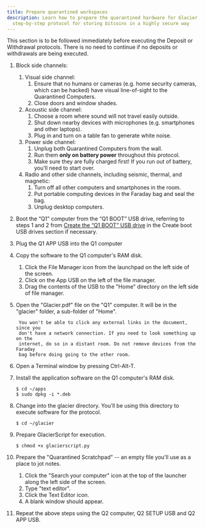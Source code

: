 ```yaml
---
title: Prepare quarantined workspaces
description: Learn how to prepare the quarantined hardware for Glacier, the
  step-by-step protocol for storing bitcoins in a highly secure way
---
```


This section is to be followed immediately before executing the Deposit or
Withdrawal protocols. There is no need to continue if no deposits or withdrawals
are being executed.

1. Block side channels:
    1. Visual side channel:
        1. Ensure that no humans or cameras (e.g. home security cameras, which
        can be hacked) have visual line-of-sight to the Quarantined Computers.
        2. Close doors and window shades.
    2. Acoustic side channel:
        1. Choose a room where sound will not travel easily outside.
        2. Shut down nearby devices with microphones (e.g. smartphones and
        other laptops).
        3. Plug in and turn on a table fan to generate white noise.
    3. Power side channel:
        1. Unplug both Quarantined Computers from the wall.
        2. Run them **only on battery power** throughout this protocol.
        3. Make sure they are fully charged first! If you run out of battery,
        you'll need to start over.
    4. Radio and other side channels, including seismic, thermal, and magnetic:
        1. Turn off all other computers and smartphones in the room.
        2. Put portable computing devices in the Faraday bag and seal the bag.
        3. Unplug desktop computers.
2. Boot the “Q1” computer from the “Q1 BOOT” USB drive, referring to steps 1 and 2
from [Create the “Q1 BOOT” USB drive](/docs/setup/create-boot-usb/#create-the-q1-boot-usb-drive)
in the Create boot USB drives section if necessary.
3. Plug the Q1 APP USB into the Q1 computer
4. Copy the software to the Q1 computer's RAM disk.
    1. Click the File Manager icon from the launchpad on the left side of the
    screen.
    2. Click on the App USB on the left of the file manager.
    3. Drag the contents of the USB to the "Home" directory on the left side of
    file manager.
5. Open the "Glacier.pdf" file on the "Q1" computer. It will be in the "glacier"
folder, a sub-folder of "Home".

        You won't be able to click any external links in the document, since you
        don't have a network connection. If you need to look something up on the
        internet, do so in a distant room. Do not remove devices from the Faraday
        bag before doing going to the other room.

6. Open a Terminal window by pressing Ctrl-Alt-T.
7. Install the application software on the Q1 computer's RAM disk.
    ```
    $ cd ~/apps
    $ sudo dpkg -i *.deb
    ```
8. Change into the glacier directory. You'll be using this directory to execute
software for the protocol.
    ```
    $ cd ~/glacier
    ```
9. Prepare GlacierScript for execution.
    ```
    $ chmod +x glacierscript.py
    ```
10. Prepare the "Quarantined Scratchpad" -- an empty file you'll use as a place
to jot notes.
    1. Click the "Search your computer" icon at the top of the launcher along
    the left side of the screen.
    2. Type "text editor".
    3. Click the Text Editor icon.
    4. A blank window should appear.
11. Repeat the above steps using the Q2 computer, Q2 SETUP USB and Q2 APP USB.

